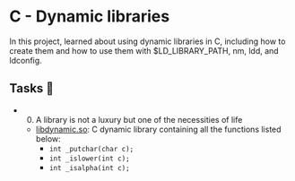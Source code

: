 # C - Dynamic libraries
In this project, learned about using dynamic libraries in C, including how to create them and how to use them with $LD_LIBRARY_PATH, nm, ldd, and ldconfig.

## Tasks 📃

- 0. A library is not a luxury but one of the necessities of life
  - [libdynamic.so](https://github.com/richard-1257/alx-low_level_programming/blob/master/0x18-dynamic_libraries/libdynamic.so): C dynamic library containing all the functions listed below:
    - `int _putchar(char c);`
    - `int _islower(int c);`
    - `int _isalpha(int c);`
